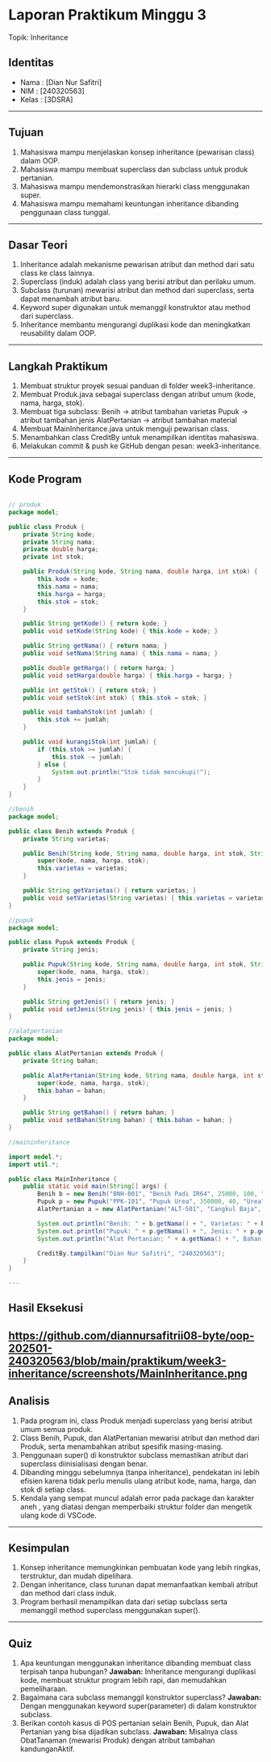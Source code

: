 # Laporan Praktikum Minggu 3
Topik: Inheritance

## Identitas
- Nama  : [Dian Nur Safitri]
- NIM   : [240320563]
- Kelas : [3DSRA]

---

## Tujuan
1. Mahasiswa mampu menjelaskan konsep inheritance (pewarisan class) dalam OOP.
2. Mahasiswa mampu membuat superclass dan subclass untuk produk pertanian.
3. Mahasiswa mampu mendemonstrasikan hierarki class menggunakan super.
4. Mahasiswa mampu memahami keuntungan inheritance dibanding penggunaan class tunggal.
---

## Dasar Teori
1. Inheritance adalah mekanisme pewarisan atribut dan method dari satu class ke class lainnya.
2. Superclass (induk) adalah class yang berisi atribut dan perilaku umum.
3. Subclass (turunan) mewarisi atribut dan method dari superclass, serta dapat menambah atribut baru.
4. Keyword super digunakan untuk memanggil konstruktor atau method dari superclass.
5. Inheritance membantu mengurangi duplikasi kode dan meningkatkan reusability dalam OOP.

---

## Langkah Praktikum
1. Membuat struktur proyek sesuai panduan di folder week3-inheritance.
2. Membuat Produk.java sebagai superclass dengan atribut umum (kode, nama, harga, stok).
3. Membuat tiga subclass:
    Benih → atribut tambahan varietas
    Pupuk → atribut tambahan jenis
    AlatPertanian → atribut tambahan material
4. Membuat MainInheritance.java untuk menguji pewarisan class.
5. Menambahkan class CreditBy untuk menampilkan identitas mahasiswa.
6. Melakukan commit & push ke GitHub dengan pesan: week3-inheritance.
---

## Kode Program
```java

// produk
package model;

public class Produk {
    private String kode;
    private String nama;
    private double harga;
    private int stok;

    public Produk(String kode, String nama, double harga, int stok) {
        this.kode = kode;
        this.nama = nama;
        this.harga = harga;
        this.stok = stok;
    }

    public String getKode() { return kode; }
    public void setKode(String kode) { this.kode = kode; }

    public String getNama() { return nama; }
    public void setNama(String nama) { this.nama = nama; }

    public double getHarga() { return harga; }
    public void setHarga(double harga) { this.harga = harga; }

    public int getStok() { return stok; }
    public void setStok(int stok) { this.stok = stok; }

    public void tambahStok(int jumlah) {
        this.stok += jumlah;
    }

    public void kurangiStok(int jumlah) {
        if (this.stok >= jumlah) {
            this.stok -= jumlah;
        } else {
            System.out.println("Stok tidak mencukupi!");
        }
    }
}

//benih
package model;

public class Benih extends Produk {
    private String varietas;

    public Benih(String kode, String nama, double harga, int stok, String varietas) {
        super(kode, nama, harga, stok);
        this.varietas = varietas;
    }

    public String getVarietas() { return varietas; }
    public void setVarietas(String varietas) { this.varietas = varietas; }
}

//pupuk
package model;

public class Pupuk extends Produk {
    private String jenis;

    public Pupuk(String kode, String nama, double harga, int stok, String jenis) {
        super(kode, nama, harga, stok);
        this.jenis = jenis;
    }

    public String getJenis() { return jenis; }
    public void setJenis(String jenis) { this.jenis = jenis; }
}

//alatpertanian
package model;

public class AlatPertanian extends Produk {
    private String bahan;

    public AlatPertanian(String kode, String nama, double harga, int stok, String bahan) {
        super(kode, nama, harga, stok);
        this.bahan = bahan;
    }

    public String getBahan() { return bahan; }
    public void setBahan(String bahan) { this.bahan = bahan; }
}

//maininheritance

import model.*;
import util.*;

public class MainInheritance {
    public static void main(String[] args) {
        Benih b = new Benih("BNH-001", "Benih Padi IR64", 25000, 100, "IR64");
        Pupuk p = new Pupuk("PPK-101", "Pupuk Urea", 350000, 40, "Urea");
        AlatPertanian a = new AlatPertanian("ALT-501", "Cangkul Baja", 90000, 15, "Baja");

        System.out.println("Benih: " + b.getNama() + ", Varietas: " + b.getVarietas());
        System.out.println("Pupuk: " + p.getNama() + ", Jenis: " + p.getJenis());
        System.out.println("Alat Pertanian: " + a.getNama() + ", Bahan: " + a.getBahan());

        CreditBy.tampilkan("Dian Nur Safitri", "240320563");
    }
}

---
```

## Hasil Eksekusi
https://github.com/diannursafitrii08-byte/oop-202501-240320563/blob/main/praktikum/week3-inheritance/screenshots/MainInheritance.png
---

## Analisis
1. Pada program ini, class Produk menjadi superclass yang berisi atribut umum semua produk.
2. Class Benih, Pupuk, dan AlatPertanian mewarisi atribut dan method dari Produk, serta menambahkan atribut spesifik masing-masing.
3. Penggunaan super() di konstruktor subclass memastikan atribut dari superclass diinisialisasi dengan benar.
4. Dibanding minggu sebelumnya (tanpa inheritance), pendekatan ini lebih efisien karena tidak perlu menulis ulang atribut kode, nama, harga, dan stok di setiap class.
5. Kendala yang sempat muncul adalah error pada package dan karakter aneh , yang diatasi dengan memperbaiki struktur folder dan mengetik ulang kode di VSCode.
---

## Kesimpulan
1. Konsep inheritance memungkinkan pembuatan kode yang lebih ringkas, terstruktur, dan mudah dipelihara.
2. Dengan inheritance, class turunan dapat memanfaatkan kembali atribut dan method dari class induk.
3. Program berhasil menampilkan data dari setiap subclass serta memanggil method superclass menggunakan super().

---

## Quiz
1. Apa keuntungan menggunakan inheritance dibanding membuat class terpisah tanpa hubungan?
**Jawaban:** Inheritance mengurangi duplikasi kode, membuat struktur program lebih rapi, dan memudahkan pemeliharaan.
2. Bagaimana cara subclass memanggil konstruktor superclass?
**Jawaban:** Dengan menggunakan keyword super(parameter) di dalam konstruktor subclass.
3. Berikan contoh kasus di POS pertanian selain Benih, Pupuk, dan Alat Pertanian yang bisa dijadikan subclass.
**Jawaban:** Misalnya class ObatTanaman (mewarisi Produk) dengan atribut tambahan kandunganAktif.
